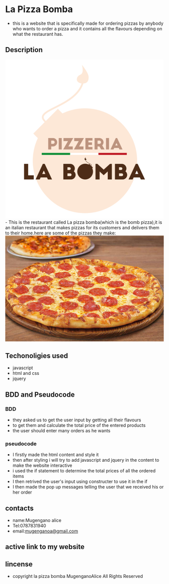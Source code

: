 # La Pizza Bomba
- this is a website that is specifically made for ordering pizzas by anybody who wants to order a pizza and it contains all the flavours depending on what the restaurant has.


## Description
<img src="images/bomba.png">
- This is the restaurant called La pizza bomba(which is the bomb pizza),it is an italian restaurant that makes pizzas for its customers and delivers them to their home.here are some of the pizzas they make:
<img src="images/pepperoni-pizza.jpg">


## Techonoligies used

- javascript
- html and css
- jquery

## BDD and Pseudocode

### BDD

- they asked us to get the user input by getting all their flavours
- to get them and calculate the total price of the entered products
- the user should enter many orders as he wants

### pseudocode

- I firstly made the html content and style it
- then after styling i will try to add javascript and jquery in the content to make the website interactive
- i used the if statement to determine the total prices of all the ordered items
- I then retrived the user's input using constructer to use it in the if
- I then made the pop up messages telling the user that we received his or her order


## contacts

- name:Mugengano alice
- Tel:0787831940
- email:mugenganoa@gmail.com



## active link to my website

## lincense

- copyright la pizza bomba MugenganoAlice All Rights Reserved